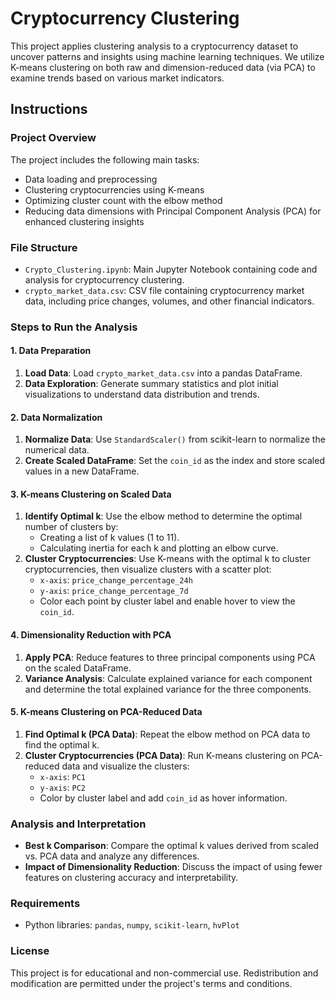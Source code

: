 # Cryptocurrency Clustering

This project applies clustering analysis to a cryptocurrency dataset to uncover patterns and insights using machine learning techniques. We utilize K-means clustering on both raw and dimension-reduced data (via PCA) to examine trends based on various market indicators.

## Instructions

### Project Overview
The project includes the following main tasks:
- Data loading and preprocessing
- Clustering cryptocurrencies using K-means
- Optimizing cluster count with the elbow method
- Reducing data dimensions with Principal Component Analysis (PCA) for enhanced clustering insights

### File Structure
- `Crypto_Clustering.ipynb`: Main Jupyter Notebook containing code and analysis for cryptocurrency clustering.
- `crypto_market_data.csv`: CSV file containing cryptocurrency market data, including price changes, volumes, and other financial indicators.

### Steps to Run the Analysis

#### 1. Data Preparation
1. **Load Data**: Load `crypto_market_data.csv` into a pandas DataFrame.
2. **Data Exploration**: Generate summary statistics and plot initial visualizations to understand data distribution and trends.

#### 2. Data Normalization
1. **Normalize Data**: Use `StandardScaler()` from scikit-learn to normalize the numerical data.
2. **Create Scaled DataFrame**: Set the `coin_id` as the index and store scaled values in a new DataFrame.

#### 3. K-means Clustering on Scaled Data
1. **Identify Optimal k**: Use the elbow method to determine the optimal number of clusters by:
   - Creating a list of k values (1 to 11).
   - Calculating inertia for each k and plotting an elbow curve.
2. **Cluster Cryptocurrencies**: Use K-means with the optimal k to cluster cryptocurrencies, then visualize clusters with a scatter plot:
   - `x-axis`: `price_change_percentage_24h`
   - `y-axis`: `price_change_percentage_7d`
   - Color each point by cluster label and enable hover to view the `coin_id`.

#### 4. Dimensionality Reduction with PCA
1. **Apply PCA**: Reduce features to three principal components using PCA on the scaled DataFrame.
2. **Variance Analysis**: Calculate explained variance for each component and determine the total explained variance for the three components.

#### 5. K-means Clustering on PCA-Reduced Data
1. **Find Optimal k (PCA Data)**: Repeat the elbow method on PCA data to find the optimal k.
2. **Cluster Cryptocurrencies (PCA Data)**: Run K-means clustering on PCA-reduced data and visualize the clusters:
   - `x-axis`: `PC1`
   - `y-axis`: `PC2`
   - Color by cluster label and add `coin_id` as hover information.

### Analysis and Interpretation
- **Best k Comparison**: Compare the optimal k values derived from scaled vs. PCA data and analyze any differences.
- **Impact of Dimensionality Reduction**: Discuss the impact of using fewer features on clustering accuracy and interpretability.

### Requirements
- Python libraries: `pandas`, `numpy`, `scikit-learn`, `hvPlot`

### License
This project is for educational and non-commercial use. Redistribution and modification are permitted under the project's terms and conditions.
